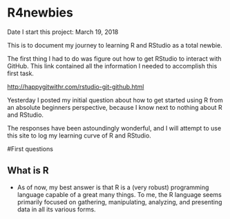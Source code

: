 # R4newbies
Date I start this project: March 19, 2018

This is to document my journey to learning R and RStudio as a total newbie.

The first thing I had to do was figure out how to get RStudio to interact with GitHub.
This link contained all the information I needed to accomplish this first task.

http://happygitwithr.com/rstudio-git-github.html

Yesterday I posted my initial question about how to get started using R from an absolute beginners perspective, because I know next to nothing about R and RStudio.

The responses have been astoundingly wonderful, and I will attempt to use this site to log my learning curve of R and RStudio.

#First questions
## What is R
* As of now, my best answer is that R is a (very robust) programming language capable of a great many things. To me, the R language seems primarily focused on gathering, manipulating, analyzing, and presenting data in all its various forms.
